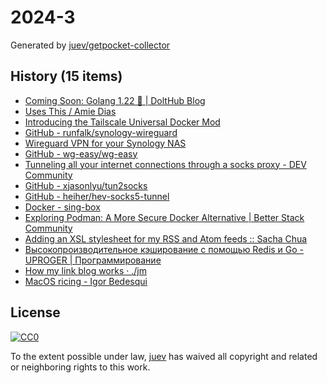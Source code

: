 # 2024-3

Generated by [juev/getpocket-collector](https://github.com/juev/getpocket-collector)

## History (15 items)

- [Coming Soon: Golang 1.22 🚀 | DoltHub Blog](https://www.dolthub.com/blog/2024-01-12-golang-1-22rc/)
- [Uses This / Amie Dias](https://usesthis.com/interviews/amie.dias/)
- [Introducing the Tailscale Universal Docker Mod](https://tailscale.dev/blog/docker-mod-tailscale)
- [GitHub - runfalk/synology-wireguard](https://github.com/runfalk/synology-wireguard)
- [Wireguard VPN for your Synology NAS](https://blackvoid.club/wireguard-vpn-for-your-synology-nas)
- [GitHub - wg-easy/wg-easy](https://github.com/wg-easy/wg-easy)
- [Tunneling all your internet connections through a socks proxy - DEV Community](https://dev.to/jadolg/tunneling-all-your-internet-connections-through-a-socks-proxy-4f5i)
- [GitHub - xjasonlyu/tun2socks](https://github.com/xjasonlyu/tun2socks)
- [GitHub - heiher/hev-socks5-tunnel](https://github.com/heiher/hev-socks5-tunnel)
- [Docker - sing-box](https://sing-box.sagernet.org/installation/docker/)
- [Exploring Podman: A More Secure Docker Alternative | Better Stack Community](https://betterstack.com/community/guides/scaling-docker/podman-vs-docker/)
- [Adding an XSL stylesheet for my RSS and Atom feeds :: Sacha Chua](https://sachachua.com/blog/2024/01/xml-stylesheet-for-my-feed/)
- [Высокопроизводительное кэширование с помощью Redis и Go - UPROGER | Программирование](https://uproger.com/vysokoproizvoditelnoe-keshirovanie-s-pomoshhyu-redis-i-go/)
- [How my link blog works · ./jm](https://justinmiller.io/posts/2024/01/11/link-blog/)
- [MacOS ricing - Igor Bedesqui](https://www.igorbedesqui.com/writing/macos-rice)

## License

[![CC0](https://mirrors.creativecommons.org/presskit/buttons/88x31/svg/cc-zero.svg)](https://creativecommons.org/publicdomain/zero/1.0/)

To the extent possible under law, [juev](https://github.com/juev) has waived all copyright and related or neighboring rights to this work.
